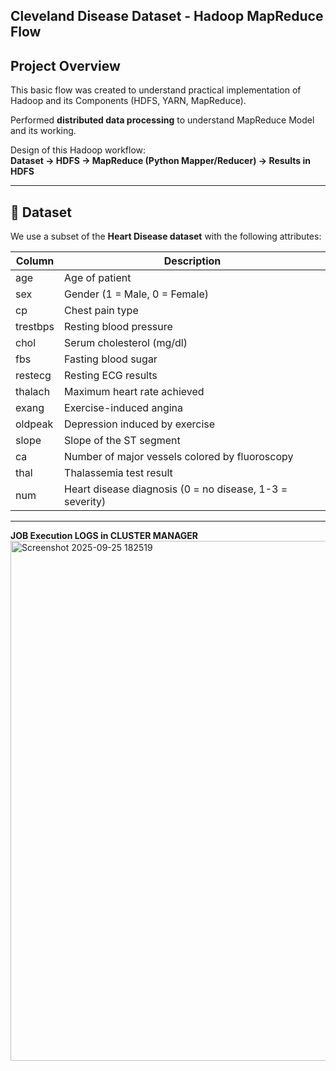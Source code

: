 ## Cleveland Disease Dataset - Hadoop MapReduce Flow

## Project Overview
This basic flow was created to understand practical implementation of Hadoop and its Components (HDFS, YARN, MapReduce).
  
Performed **distributed data processing**  to understand MapReduce Model and its working.

Design of this Hadoop workflow:  
**Dataset → HDFS → MapReduce (Python Mapper/Reducer) → Results in HDFS**

---

## 📂 Dataset
We use a subset of the **Heart Disease dataset** with the following attributes:

| Column      | Description                                |
|-------------|--------------------------------------------|
| age         | Age of patient                             |
| sex         | Gender (1 = Male, 0 = Female)              |
| cp          | Chest pain type                            |
| trestbps    | Resting blood pressure                     |
| chol        | Serum cholesterol (mg/dl)                  |
| fbs         | Fasting blood sugar                        |
| restecg     | Resting ECG results                        |
| thalach     | Maximum heart rate achieved                |
| exang       | Exercise-induced angina                    |
| oldpeak     | Depression induced by exercise             |
| slope       | Slope of the ST segment                    |
| ca          | Number of major vessels colored by fluoroscopy |
| thal        | Thalassemia test result                    |
| num         | Heart disease diagnosis (0 = no disease, 1-3 = severity) |

---


**JOB Execution LOGS in CLUSTER MANAGER**
<img width="1894" height="832" alt="Screenshot 2025-09-25 182519" src="https://github.com/user-attachments/assets/e0576cc2-80d1-438e-bbe4-1e802807b176" />


